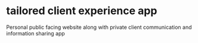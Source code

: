 # tailored client experience app
Personal public facing website along with private client communication and information sharing app
